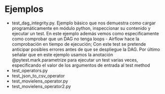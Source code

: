 # Ejemplos

- test_dag_integrity.py. Ejemplo básico que nos demuestra como cargar programáticamente en módulo python, inspeccionar su contenido y ejecutar un test. En este ejemplo además vemos como especificamente como comprobar que un DAG no tenga loops - Airflow hace la comprobación en tiempo de ejecución; Con este test se pretende anticipar posibles errores antes de que se despliegue la DAG. Por último señalar que en este ejemplo usamos la anotación @pytest.mark.parametrize para ejecutar un test varias veces, especificando el valor de los argumentos de entrada al test method
- test_operators.py
- test_json_to_csv_operator
- test_movielens_operator.py
- test_movielens_operator2.py
